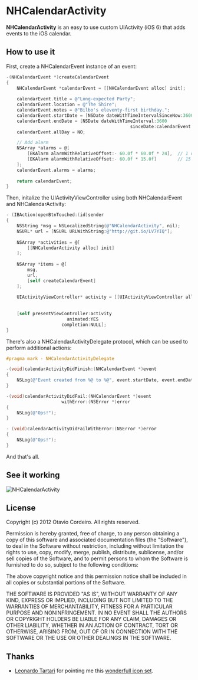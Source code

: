 # NHCalendarActivity

**NHCalendarActivity** is an easy to use custom UIActivity (iOS 6) that adds events to the iOS calendar.

## How to use it

First, create a NHCalendarEvent instance of an event:

```objective-c
-(NHCalendarEvent *)createCalendarEvent
{
    NHCalendarEvent *calendarEvent = [[NHCalendarEvent alloc] init];
    
    calendarEvent.title = @"Long-expected Party";
    calendarEvent.location = @"The Shire";
    calendarEvent.notes = @"Bilbo's eleventy-first birthday.";
    calendarEvent.startDate = [NSDate dateWithTimeIntervalSinceNow:3600];
    calendarEvent.endDate = [NSDate dateWithTimeInterval:3600
                                               sinceDate:calendarEvent.startDate];
    calendarEvent.allDay = NO;

    // Add alarm
    NSArray *alarms = @[
        [EKAlarm alarmWithRelativeOffset:- 60.0f * 60.0f * 24],  // 1 day before
        [EKAlarm alarmWithRelativeOffset:- 60.0f * 15.0f]        // 15 minutes before
    ];
    calendarEvent.alarms = alarms;
    
    return calendarEvent;
}
```

Then, initalize the UIActivityViewController using both NHCalendarEvent and NHCalendarActivity:

```objective-c
- (IBAction)openBtnTouched:(id)sender
{
    NSString *msg = NSLocalizedString(@"NHCalendarActivity", nil);
    NSURL* url = [NSURL URLWithString:@"http://git.io/LV7YIQ"];
    
    NSArray *activities = @[
        [[NHCalendarActivity alloc] init]
    ];
    
    NSArray *items = @[
        msg,
        url,
        [self createCalendarEvent]
    ];
    
    UIActivityViewController* activity = [[UIActivityViewController alloc] initWithActivityItems:items
                                                                           applicationActivities:activities];
    
    [self presentViewController:activity
                       animated:YES
                     completion:NULL];    
}
```

There's also a NHCalendarActivityDelegate protocol, which can be used to perform additional actions:

```objective-c
#pragma mark - NHCalendarActivityDelegate

-(void)calendarActivityDidFinish:(NHCalendarEvent *)event
{
    NSLog(@"Event created from %@ to %@", event.startDate, event.endDate);
}

-(void)calendarActivityDidFail:(NHCalendarEvent *)event
                     withError:(NSError *)error
{
    NSLog(@"Ops!");
}

- (void)calendarActivityDidFailWithError:(NSError *)error
{
    NSLog(@"Ops!");
}
```

And that's all.

## See it working

![NHCalendarActivity](http://f.cl.ly/items/1e003C2b1n1m1t3v1C2d/iOS%20Simulator%20Screen%20shot%20Nov%2029,%202012%208.11.15%20PM.jpg)

## License

Copyright (c) 2012 Otavio Cordeiro. All rights reserved.

Permission is hereby granted, free of charge, to any person obtaining a copy of this software and associated documentation files (the "Software"), to deal in the Software without restriction, including without limitation the rights to use, copy, modify, merge, publish, distribute, sublicense, and/or sell copies of the Software, and to permit persons to whom the Software is furnished to do so, subject to the following conditions:

The above copyright notice and this permission notice shall be included in all copies or substantial portions of the Software.

THE SOFTWARE IS PROVIDED "AS IS", WITHOUT WARRANTY OF ANY KIND, EXPRESS OR IMPLIED, INCLUDING BUT NOT LIMITED TO THE WARRANTIES OF MERCHANTABILITY, FITNESS FOR A PARTICULAR PURPOSE AND NONINFRINGEMENT. IN NO EVENT SHALL THE AUTHORS OR COPYRIGHT HOLDERS BE LIABLE FOR ANY CLAIM, DAMAGES OR OTHER LIABILITY, WHETHER IN AN ACTION OF CONTRACT, TORT OR OTHERWISE, ARISING FROM, OUT OF OR IN CONNECTION WITH THE SOFTWARE OR THE USE OR OTHER DEALINGS IN THE SOFTWARE.
    
## Thanks

* [Leonardo Tartari](https://github.com/ltartari) for pointing me this [wonderfull icon set](http://www.iconsweets2.com).
